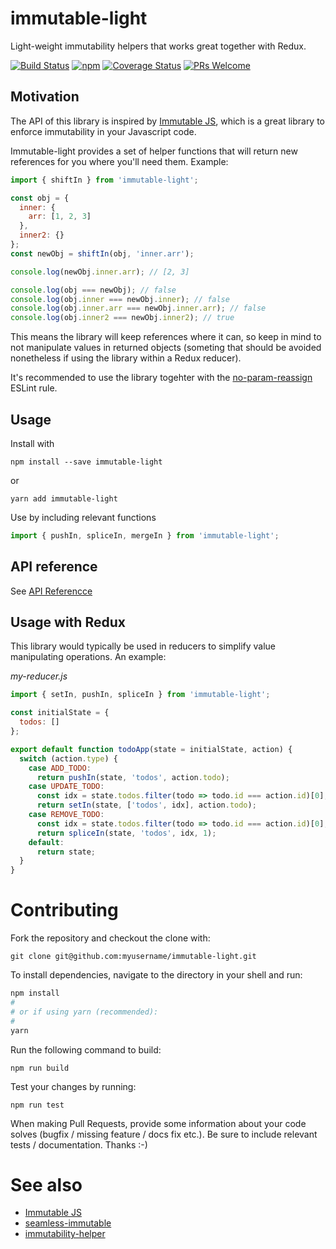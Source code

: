 # immutable-light

Light-weight immutability helpers that works great together with Redux.

[![Build Status](https://travis-ci.org/ricsv/immutable-light.svg?branch=master)](https://travis-ci.org/ricsv/immutable-light)
[![npm](https://badge.fury.io/js/immutable-light.svg?branch=master)](http://badge.fury.io/js/immutable-light)
[![Coverage Status](https://coveralls.io/repos/github/ricsv/immutable-light/badge.svg?branch=master)](https://coveralls.io/github/ricsv/immutable-light?branch=master)
[![PRs Welcome](https://img.shields.io/badge/PRs-welcome-brightgreen.svg)](CONTRIBUTING.md#pull-requests)

## Motivation

The API of this library is inspired by [Immutable JS](https://github.com/facebook/immutable-js), which is a great library to enforce immutability in your Javascript code. 

Immutable-light provides a set of helper functions that will return new references for you where you'll need them. Example:

```js
import { shiftIn } from 'immutable-light';

const obj = {
  inner: {
    arr: [1, 2, 3]
  },
  inner2: {}
};
const newObj = shiftIn(obj, 'inner.arr');

console.log(newObj.inner.arr); // [2, 3]

console.log(obj === newObj); // false
console.log(obj.inner === newObj.inner); // false
console.log(obj.inner.arr === newObj.inner.arr); // false
console.log(obj.inner2 === newObj.inner2); // true
```

This means the library will keep references where it can, so keep in mind to not manipulate values in returned objects (someting that should be avoided nonetheless if using the library within a Redux reducer).

It's recommended to use the library togehter with the [no-param-reassign](http://eslint.org/docs/rules/no-param-reassign) ESLint rule.

## Usage

Install with

```
npm install --save immutable-light
```

or

```
yarn add immutable-light
```

Use by including relevant functions

```js
import { pushIn, spliceIn, mergeIn } from 'immutable-light';
```


## API reference

See [API Referencce](./docs/api-reference.md)


## Usage with Redux

This library would typically be used in reducers to simplify value manipulating operations. An example:

_my-reducer.js_
```js
import { setIn, pushIn, spliceIn } from 'immutable-light';

const initialState = {
  todos: []
};

export default function todoApp(state = initialState, action) {
  switch (action.type) {
    case ADD_TODO:
      return pushIn(state, 'todos', action.todo);
    case UPDATE_TODO:
      const idx = state.todos.filter(todo => todo.id === action.id)[0];
      return setIn(state, ['todos', idx], action.todo);
    case REMOVE_TODO:
      const idx = state.todos.filter(todo => todo.id === action.id)[0];
      return spliceIn(state, 'todos', idx, 1);
    default:
      return state;
  }
}
```

# Contributing

Fork the repository and checkout the clone with:


```
git clone git@github.com:myusername/immutable-light.git
```

To install dependencies, navigate to the directory in your shell and run:


```sh
npm install
#
# or if using yarn (recommended):
#
yarn
```

Run the following command to build:

```
npm run build
````

Test your changes by running:

```
npm run test
```

When making Pull Requests, provide some information about your code solves (bugfix / missing feature / docs fix etc.). Be sure to include relevant tests / documentation. Thanks :-)

# See also

- [Immutable JS](https://github.com/facebook/immutable-js)
- [seamless-immutable](https://github.com/rtfeldman/seamless-immutable)
- [immutability-helper](https://github.com/kolodny/immutability-helper)
